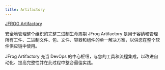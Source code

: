 ```yaml
---
title: Artifactory
---
```

[JFROG Artifactory](https://jfrog.com/artifactory/)

安全地管理整个组织的完整二进制生命周期
JFrog Artifactory 是用于容纳和管理所有工件、二进制文件、包、文件、容器和组件的单一解决方案，以供您在整个软件供应链中使用。

JFrog Artifactory 充当 DevOps 的中心枢纽，与您的工具和流程集成，以改进自动化、提高完整性并在此过程中整合最佳实践。
